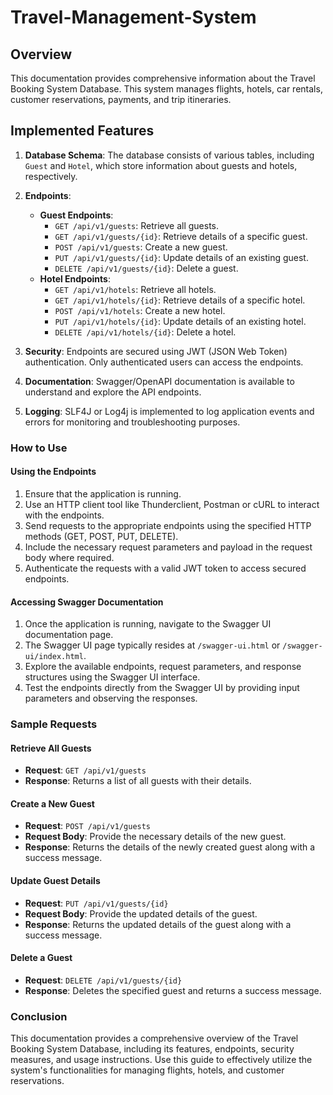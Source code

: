 # Travel-Management-System

## Overview

This documentation provides comprehensive information about the Travel Booking System Database. This system manages flights, hotels, car rentals, customer reservations, payments, and trip itineraries.

## Implemented Features

1. **Database Schema**: The database consists of various tables, including `Guest` and `Hotel`, which store information about guests and hotels, respectively.

2. **Endpoints**:
    - **Guest Endpoints**:
        - `GET /api/v1/guests`: Retrieve all guests.
        - `GET /api/v1/guests/{id}`: Retrieve details of a specific guest.
        - `POST /api/v1/guests`: Create a new guest.
        - `PUT /api/v1/guests/{id}`: Update details of an existing guest.
        - `DELETE /api/v1/guests/{id}`: Delete a guest.
    - **Hotel Endpoints**:
        - `GET /api/v1/hotels`: Retrieve all hotels.
        - `GET /api/v1/hotels/{id}`: Retrieve details of a specific hotel.
        - `POST /api/v1/hotels`: Create a new hotel.
        - `PUT /api/v1/hotels/{id}`: Update details of an existing hotel.
        - `DELETE /api/v1/hotels/{id}`: Delete a hotel.
   
3. **Security**: Endpoints are secured using JWT (JSON Web Token) authentication. Only authenticated users can access the endpoints.

4. **Documentation**: Swagger/OpenAPI documentation is available to understand and explore the API endpoints.

5. **Logging**: SLF4J or Log4j is implemented to log application events and errors for monitoring and troubleshooting purposes.

### How to Use

#### Using the Endpoints

1. Ensure that the application is running.
2. Use an HTTP client tool like Thunderclient, Postman or cURL to interact with the endpoints.
3. Send requests to the appropriate endpoints using the specified HTTP methods (GET, POST, PUT, DELETE).
4. Include the necessary request parameters and payload in the request body where required.
5. Authenticate the requests with a valid JWT token to access secured endpoints.

#### Accessing Swagger Documentation

1. Once the application is running, navigate to the Swagger UI documentation page.
2. The Swagger UI page typically resides at `/swagger-ui.html` or `/swagger-ui/index.html`.
3. Explore the available endpoints, request parameters, and response structures using the Swagger UI interface.
4. Test the endpoints directly from the Swagger UI by providing input parameters and observing the responses.

### Sample Requests

#### Retrieve All Guests

- **Request**: `GET /api/v1/guests`
- **Response**: Returns a list of all guests with their details.

#### Create a New Guest

- **Request**: `POST /api/v1/guests`
- **Request Body**: Provide the necessary details of the new guest.
- **Response**: Returns the details of the newly created guest along with a success message.

#### Update Guest Details

- **Request**: `PUT /api/v1/guests/{id}`
- **Request Body**: Provide the updated details of the guest.
- **Response**: Returns the updated details of the guest along with a success message.

#### Delete a Guest

- **Request**: `DELETE /api/v1/guests/{id}`
- **Response**: Deletes the specified guest and returns a success message.

### Conclusion

This documentation provides a comprehensive overview of the Travel Booking System Database, including its features, endpoints, security measures, and usage instructions. Use this guide to effectively utilize the system's functionalities for managing flights, hotels, and customer reservations.
